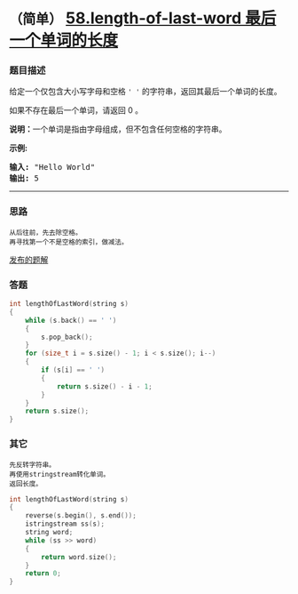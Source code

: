 # `（简单）` [58.length-of-last-word 最后一个单词的长度](https://leetcode-cn.com/problems/length-of-last-word/)

### 题目描述
<p>给定一个仅包含大小写字母和空格&nbsp;<code>' '</code>&nbsp;的字符串，返回其最后一个单词的长度。</p>
<p>如果不存在最后一个单词，请返回 0&nbsp;。</p>
<p><strong>说明：</strong>一个单词是指由字母组成，但不包含任何空格的字符串。</p>
<p><strong>示例:</strong></p>
<pre><strong>输入:</strong> "Hello World"
<strong>输出:</strong> 5
</pre>

---
### 思路
```
从后往前，先去除空格。
再寻找第一个不是空格的索引，做减法。
```

[发布的题解](https://leetcode-cn.com/problems/length-of-last-word/solution/58-by-ikaruga/)

### 答题

``` C++
int lengthOfLastWord(string s)
{
	while (s.back() == ' ')
	{
		s.pop_back();
	}
	for (size_t i = s.size() - 1; i < s.size(); i--)
	{
		if (s[i] == ' ')
		{
			return s.size() - i - 1;
		}
	}
	return s.size();
}
```

### 其它

```
先反转字符串。
再使用stringstream转化单词。
返回长度。
```



``` C++
int lengthOfLastWord(string s)
{
	reverse(s.begin(), s.end());
	istringstream ss(s);
	string word;
	while (ss >> word)
	{
		return word.size();
	}
	return 0;
}
```

